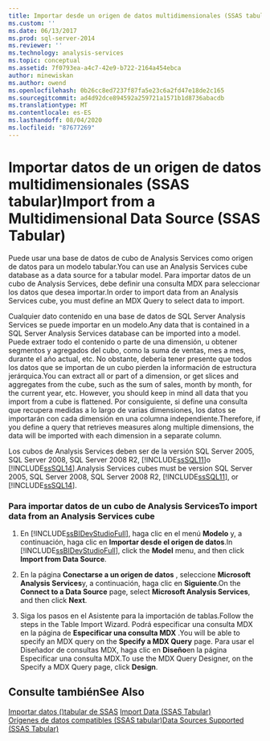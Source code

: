 ```yaml
---
title: Importar desde un origen de datos multidimensionales (SSAS tabular) | Microsoft Docs
ms.custom: ''
ms.date: 06/13/2017
ms.prod: sql-server-2014
ms.reviewer: ''
ms.technology: analysis-services
ms.topic: conceptual
ms.assetid: 7f0793ea-a4c7-42e9-b722-2164a454ebca
author: minewiskan
ms.author: owend
ms.openlocfilehash: 0b26cc8ed7237f87fa5e23c6a2fd47e18de2c165
ms.sourcegitcommit: ad4d92dce894592a259721a1571b1d8736abacdb
ms.translationtype: MT
ms.contentlocale: es-ES
ms.lasthandoff: 08/04/2020
ms.locfileid: "87677269"
---
```

# <a name="import-from-a-multidimensional-data-source-ssas-tabular"></a><span data-ttu-id="207bd-102">Importar datos de un origen de datos multidimensionales (SSAS tabular)</span><span class="sxs-lookup"><span data-stu-id="207bd-102">Import from a Multidimensional Data Source (SSAS Tabular)</span></span>
  <span data-ttu-id="207bd-103">Puede usar una base de datos de cubo de Analysis Services como origen de datos para un modelo tabular.</span><span class="sxs-lookup"><span data-stu-id="207bd-103">You can use an Analysis Services cube database as a data source for a tabular model.</span></span> <span data-ttu-id="207bd-104">Para importar datos de un cubo de Analysis Services, debe definir una consulta MDX para seleccionar los datos que desea importar.</span><span class="sxs-lookup"><span data-stu-id="207bd-104">In order to import data from an Analysis Services cube, you must define an MDX Query to select data to import.</span></span>  
  
 <span data-ttu-id="207bd-105">Cualquier dato contenido en una base de datos de SQL Server Analysis Services se puede importar en un modelo.</span><span class="sxs-lookup"><span data-stu-id="207bd-105">Any data that is contained in a SQL Server Analysis Services database can be imported into a model.</span></span> <span data-ttu-id="207bd-106">Puede extraer todo el contenido o parte de una dimensión, u obtener segmentos y agregados del cubo, como la suma de ventas, mes a mes, durante el año actual, etc. No obstante, debería tener presente que todos los datos que se importan de un cubo pierden la información de estructura jerárquica.</span><span class="sxs-lookup"><span data-stu-id="207bd-106">You can extract all or part of a dimension, or get slices and aggregates from the cube, such as the sum of sales, month by month, for the current year, etc. However, you should keep in mind all data that you import from a cube is flattened.</span></span> <span data-ttu-id="207bd-107">Por consiguiente, si define una consulta que recupera medidas a lo largo de varias dimensiones, los datos se importarán con cada dimensión en una columna independiente.</span><span class="sxs-lookup"><span data-stu-id="207bd-107">Therefore, if you define a query that retrieves measures along multiple dimensions, the data will be imported with each dimension in a separate column.</span></span>  
  
 <span data-ttu-id="207bd-108">Los cubos de Analysis Services deben ser de la versión SQL Server 2005, SQL Server 2008, SQL Server 2008 R2, [!INCLUDE[ssSQL11](../includes/sssql11-md.md)]o [!INCLUDE[ssSQL14](../includes/sssql14-md.md)].</span><span class="sxs-lookup"><span data-stu-id="207bd-108">Analysis Services cubes must be version SQL Server 2005, SQL Server 2008, SQL Server 2008 R2, [!INCLUDE[ssSQL11](../includes/sssql11-md.md)], or [!INCLUDE[ssSQL14](../includes/sssql14-md.md)].</span></span>  
  
### <a name="to-import-data-from-an-analysis-services-cube"></a><span data-ttu-id="207bd-109">Para importar datos de un cubo de Analysis Services</span><span class="sxs-lookup"><span data-stu-id="207bd-109">To import data from an Analysis Services cube</span></span>  
  
1.  <span data-ttu-id="207bd-110">En [!INCLUDE[ssBIDevStudioFull](../includes/ssbidevstudiofull-md.md)], haga clic en el menú **Modelo** y, a continuación, haga clic en **Importar desde el origen de datos**.</span><span class="sxs-lookup"><span data-stu-id="207bd-110">In [!INCLUDE[ssBIDevStudioFull](../includes/ssbidevstudiofull-md.md)], click the **Model** menu, and then click **Import from Data Source**.</span></span>  
  
2.  <span data-ttu-id="207bd-111">En la página **Conectarse a un origen de datos** , seleccione **Microsoft Analysis Services**y, a continuación, haga clic en **Siguiente**.</span><span class="sxs-lookup"><span data-stu-id="207bd-111">On the **Connect to a Data Source** page, select **Microsoft Analysis Services**, and then click **Next**.</span></span>  
  
3.  <span data-ttu-id="207bd-112">Siga los pasos en el Asistente para la importación de tablas.</span><span class="sxs-lookup"><span data-stu-id="207bd-112">Follow the steps in the Table Import Wizard.</span></span> <span data-ttu-id="207bd-113">Podrá especificar una consulta MDX en la página de **Especificar una consulta MDX** .</span><span class="sxs-lookup"><span data-stu-id="207bd-113">You will be able to specify an MDX query on the **Specify a MDX Query** page.</span></span> <span data-ttu-id="207bd-114">Para usar el Diseñador de consultas MDX, haga clic en **Diseño**en la página Especificar una consulta MDX.</span><span class="sxs-lookup"><span data-stu-id="207bd-114">To use the MDX Query Designer, on the Specify a MDX Query page, click **Design**.</span></span>  
  
## <a name="see-also"></a><span data-ttu-id="207bd-115">Consulte también</span><span class="sxs-lookup"><span data-stu-id="207bd-115">See Also</span></span>  
 <span data-ttu-id="207bd-116">[Importar datos &#40;&#41;tabular de SSAS](import-data-ssas-tabular.md) </span><span class="sxs-lookup"><span data-stu-id="207bd-116">[Import Data &#40;SSAS Tabular&#41;](import-data-ssas-tabular.md) </span></span>  
 [<span data-ttu-id="207bd-117">Orígenes de datos compatibles &#40;SSAS tabular&#41;</span><span class="sxs-lookup"><span data-stu-id="207bd-117">Data Sources Supported &#40;SSAS Tabular&#41;</span></span>](tabular-models/data-sources-supported-ssas-tabular.md)  
  
  
